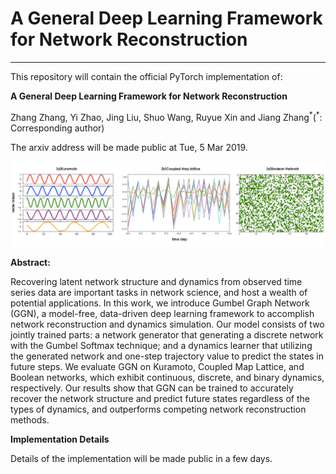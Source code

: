 # A General Deep Learning Framework for Network Reconstruction
<hr/>

This repository will contain the official PyTorch implementation of:


**A General Deep Learning Framework for Network Reconstruction**

Zhang Zhang, Yi Zhao, Jing Liu, Shuo Wang, Ruyue Xin and Jiang Zhang<sup>\*</sup>(<sup>\*</sup>: Corresponding author)

The arxiv address will be made public at Tue, 5 Mar 2019.

<img src="./img/threekindofsys.png" width="800px" alt="">

<br/>

**Abstract:** 

Recovering latent network structure and dynamics from observed time series data are important tasks in network science, and host a wealth of potential applications. In this work, we introduce Gumbel Graph Network (GGN), a model-free, data-driven deep learning framework to accomplish network reconstruction and dynamics simulation. Our model consists of two jointly trained parts: a network generator that generating a discrete network with the Gumbel Softmax technique; and a dynamics learner that utilizing the generated network and one-step trajectory value to predict the states in future steps. We evaluate GGN on Kuramoto, Coupled Map Lattice, and Boolean networks, which exhibit continuous, discrete, and binary dynamics, respectively. Our results show that GGN can be trained to accurately recover the network structure and predict future states regardless of the types of dynamics, and outperforms competing network reconstruction methods.

**Implementation Details**

Details of the implementation will be made public in a few days.